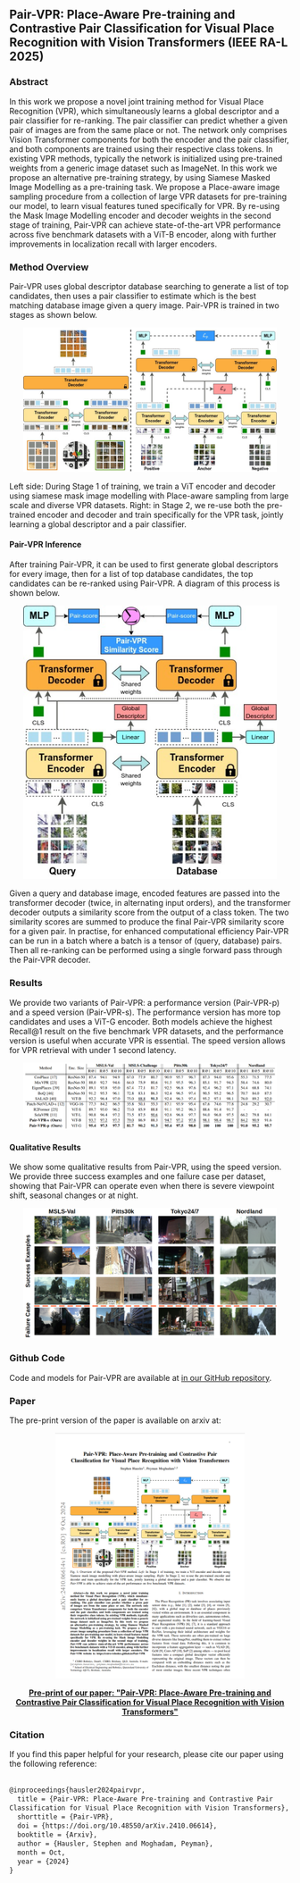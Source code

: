 ## Pair-VPR: Place-Aware Pre-training and Contrastive Pair Classification for Visual Place Recognition with Vision Transformers (IEEE RA-L 2025)
      

### Abstract

In this work we propose a novel joint training method for Visual Place Recognition (VPR), which simultaneously learns a global descriptor and a pair classifier for re-ranking. The pair classifier can predict whether a given pair of images are from the same place or not. The network only comprises Vision Transformer components for both the encoder and the pair classifier, and both components are trained using their respective class tokens. In existing VPR methods, typically the network is initialized using pre-trained weights from a generic image dataset such as ImageNet. In this work we propose an alternative pre-training strategy, by using Siamese Masked Image Modelling as a pre-training task. We propose a Place-aware image sampling procedure from a collection of large VPR datasets for pre-training our model, to learn visual features tuned specifically for VPR. By re-using the Mask Image Modelling encoder and decoder weights in the second stage of training, Pair-VPR can achieve state-of-the-art VPR performance across five benchmark datasets with a ViT-B encoder, along with further improvements in localization recall with larger encoders.

### Method Overview
Pair-VPR uses global descriptor database searching to generate a list of top candidates, then uses a pair classifier to estimate which is the best matching database image given a query image. Pair-VPR is trained in two stages as shown below.
<p align="center">
<img src="assets/imgs/vpr_hero_figure_lowres.jpg" style="width:90%">
</p>
Left side: During Stage 1 of training, we train a ViT encoder and decoder using siamese mask image modelling with Place-aware sampling from large scale and diverse VPR datasets. Right: in Stage 2, we re-use both the pre-trained encoder and decoder and train specifically for the VPR task, jointly learning a global descriptor and a pair classifier.

#### Pair-VPR Inference
After training Pair-VPR, it can be used to first generate global descriptors for every image, then for a list of top database candidates, the top candidates can be re-ranked using Pair-VPR. A diagram of this process is shown below. 
<p align="center">
<img src="assets/imgs/vpr_eval_figure.jpg" style="width:90%">
</p>
Given a query and database image, encoded features are passed into the transformer decoder (twice, in alternating input orders), and the transformer decoder outputs a similarity score from the output of a class token. The two similarity scores are summed to produce the final Pair-VPR similarity score for a given pair. In practise, for enhanced computational efficiency Pair-VPR can be run in a batch where a batch is a tensor of (query, database) pairs. Then all re-ranking can be performed using a single forward pass through the Pair-VPR decoder.

### Results
We provide two variants of Pair-VPR: a performance version (Pair-VPR-p) and a speed version (Pair-VPR-s). The performance version has more top candidates and uses a ViT-G encoder. Both models achieve the highest Recall@1 result on the five benchmark VPR datasets, and the performance version is useful when accurate VPR is essential. The speed version allows for VPR retrieval with under 1 second latency.   
<p align="center">
<img src="assets/imgs/VPR_results_table.png" style="width:90%">
</p>

#### Qualitative Results
We show some qualitative results from Pair-VPR, using the speed version. We provide three success examples and one failure case per dataset, showing that Pair-VPR can operate even when there is severe viewpoint shift, seasonal changes or at night.
<p align="center">
<img src="assets/imgs/qual_fig_website_lowres.jpg" style="width:90%">
</p>

### Github Code
 <p>
    Code and models for Pair-VPR are available at <a href="https://github.com/csiro-robotics/Pair-VPR">in our GitHub repository</a>.
</p>

### Paper

The pre-print version of the paper is available on arxiv at:

<div align="center">
            <a href="https://arxiv.org/abs/2410.06614">
            <img  src="assets/imgs/pairvpr_paper_image.png" height="440" width="340" />
            </a>
            <p><a href="https://arxiv.org/abs/2410.06614"><strong>Pre-print of our paper: "Pair-VPR: Place-Aware Pre-training and Contrastive Pair Classification for Visual Place Recognition with Vision Transformers"</strong></a></p>
</div>

### Citation
<p>
If you find this paper helpful for your research, please cite our paper using the following reference:

<pre><code class="citation">
@inproceedings{hausler2024pairvpr,
  title = {Pair-VPR: Place-Aware Pre-training and Contrastive Pair Classification for Visual Place Recognition with Vision Transformers},
  shorttitle = {Pair-VPR},
  doi = {https://doi.org/10.48550/arXiv.2410.06614},
  booktitle = {Arxiv},
  author = {Hausler, Stephen and Moghadam, Peyman},
  month = Oct,
  year = {2024}
}
</code></pre>
</p>
